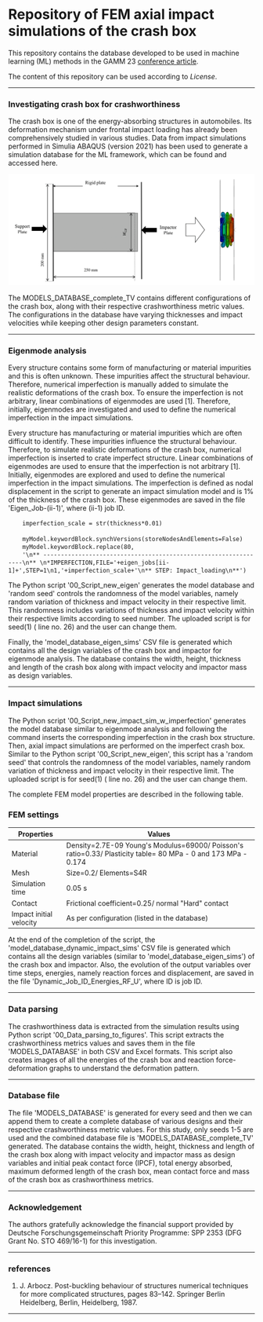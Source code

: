 # Repository of FEM axial impact simulations of the crash box

This repository contains the database developed to be used in machine learning (ML) methods in the GAMM 23 [conference article](https://onlinelibrary.wiley.com/doi/full/10.1002/pamm.202300145).

The content of this repository can be used according to *License*.

---
### Investigating crash box for crashworthiness 

The crash box is one of the energy-absorbing structures in automobiles. Its deformation mechanism under frontal impact loading has already been comprehensively studied in various studies. Data from impact simulations performed in Simulia ABAQUS (version 2021) has been used to generate a simulation database for the ML framework, which can be found and accessed here. 

![simulation method depiction](Assets/Simulation_method_simple.png)

The MODELS_DATABASE_complete_TV contains different configurations of the crash box, along with their respective crashworthiness metric values. The configurations in the database have varying thicknesses and impact velocities while keeping other design parameters constant.

---
### Eigenmode analysis

Every structure contains some form of manufacturing or material impurities and this is often unknown. These impurities affect the structural behaviour. Therefore, numerical imperfection is manually added to simulate the realistic deformations of the crash box. To ensure the imperfection is not arbitrary, linear combinations of eigenmodes are used [1]. Therefore, initially, eigenmodes are investigated and used to define the numerical imperfection in the impact simulations.


Every structure has manufacturing or material impurities which are often difficult to identify. These impurities influence the structural behaviour. Therefore, to simulate realistic deformations of the crash box, numerical imperfection is inserted to crate imperfect structure. Linear combinations of eigenmodes are used to ensure that the imperfection is not arbitrary [1]. Initially, eigenmodes are explored and used to define the numerical imperfection in the impact simulations. The imperfection is defined as nodal displacement in the script to generate an impact simulation model and is 1% of the thickness of the crash box. These eigenmodes are saved in the file 'Eigen_Job-(ii-1)', where (ii-1) job ID.

```
    imperfection_scale = str(thickness*0.01)
    
    myModel.keywordBlock.synchVersions(storeNodesAndElements=False)
    myModel.keywordBlock.replace(80, 
    '\n** ----------------------------------------------------------------\n** \n*IMPERFECTION,FILE='+eigen_jobs[ii-1]+',STEP=1\n1,'+imperfection_scale+'\n** STEP: Impact_loading\n**')

```

The Python script '00_Script_new_eigen' generates the model database and 'random seed' controls the randomness of the model variables, namely random variation of thickness and impact velocity in their respective limit. This randomness includes variations of thickness and impact velocity within their respective limits according to seed number. The uploaded script is for seed(1) ( line no. 26) and the user can change them. 

Finally, the 'model_database_eigen_sims' CSV file is generated which contains all the design variables of the crash box and impactor for eigenmode analysis. The database contains the width, height, thickness and length of the crash box along with impact velocity and impactor mass as design variables. 

---
### Impact simulations

The Python script '00_Script_new_impact_sim_w_imperfection' generates the model database similar to eigenmode analysis and following the command inserts the corresponding imperfection in the crash box structure. Then, axial impact simulations are performed on the imperfect crash box. Similar to the Python script '00_Script_new_eigen', this script has a 'random seed' that controls the randomness of the model variables, namely random variation of thickness and impact velocity in their respective limit. The uploaded script is for seed(1) ( line no. 26) and the user can change them. 

The complete FEM model properties are described in the following table.

### FEM settings

| Properties | Values |
| ------------- | ------------- |
| Material | Density=2.7E-09 Young's Modulus=69000/ Poisson's ratio=0.33/ Plasticity table= 80 MPa - 0 and 173 MPa - 0.174 |
| Mesh | Size=0.2/ Elements=S4R |
| Simulation time  | 0.05 s  |
| Contact | Frictional coefficient=0.25/ normal "Hard" contact |
| Impact initial velocity  | As per configuration (listed in the database) |

At the end of the completion of the script, the 'model_database_dynamic_impact_sims' CSV file is generated which contains all the design variables (similar to 'model_database_eigen_sims') of the crash box and impactor. Also, the evolution of the output variables over time steps, energies, namely reaction forces and displacement, are saved in the file 'Dynamic_Job_ID_Energies_RF_U', where ID is job ID.

---
### Data parsing 

The crashworthiness data is extracted from the simulation results using Python script '00_Data_parsing_to_figures'. This script extracts the crashworthiness metrics values and saves them in the file 'MODELS_DATABASE' in both CSV and Excel formats. This script also creates images of all the energies of the crash box and reaction force-deformation graphs to understand the deformation pattern.

---
### Database file

The file 'MODELS_DATABASE' is generated for every seed and then we can append them to create a complete database of various designs and their respective crashworthiness metric values. For this study, only seeds 1-5 are used and the combined database file is 'MODELS_DATABASE_complete_TV' generated. The database contains the width, height, thickness and length of the crash box along with impact velocity and impactor mass as design variables and initial peak contact force (IPCF), total energy absorbed, maximum deformed length of the crash box, mean contact force and mass of the crash box as crashworthiness metrics.

---
### Acknowledgement

The authors gratefully acknowledge the financial support provided by Deutsche Forschungsgemeinschaft Priority Programme: SPP 2353 (DFG Grant No. STO 469/16-1) for this investigation.

---
### references

1.  J. Arbocz. Post-buckling behaviour of structures numerical techniques for more complicated structures, pages 83–142. Springer Berlin Heidelberg, Berlin, Heidelberg, 1987.

---
